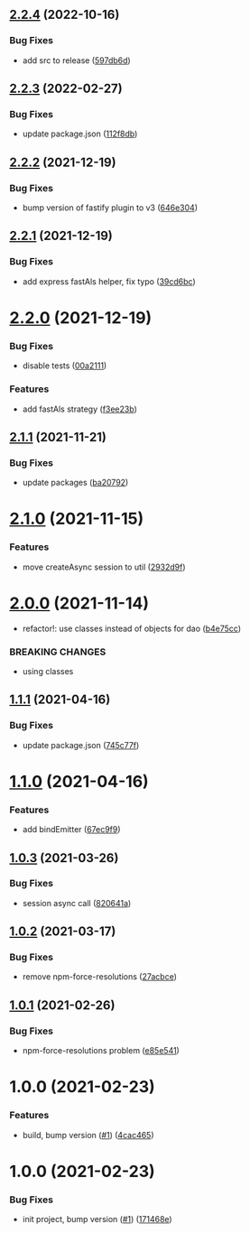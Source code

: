 ## [2.2.4](https://github.com/beecode-rs/msh-node-session/compare/v2.2.3...v2.2.4) (2022-10-16)


### Bug Fixes

* add src to release ([597db6d](https://github.com/beecode-rs/msh-node-session/commit/597db6db0519e8f18375f13311b607cce5b0f63d))

## [2.2.3](https://github.com/beecode-rs/msh-node-session/compare/v2.2.2...v2.2.3) (2022-02-27)


### Bug Fixes

* update package.json ([112f8db](https://github.com/beecode-rs/msh-node-session/commit/112f8dbc11d61aec210e991978f2edd66e948b88))

## [2.2.2](https://github.com/beecode-rs/msh-node-session/compare/v2.2.1...v2.2.2) (2021-12-19)


### Bug Fixes

* bump version of fastify plugin to v3 ([646e304](https://github.com/beecode-rs/msh-node-session/commit/646e3041d1e4e461381850113668cf11be2852bc))

## [2.2.1](https://github.com/beecode-rs/msh-node-session/compare/v2.2.0...v2.2.1) (2021-12-19)


### Bug Fixes

* add express fastAls helper, fix typo ([39cd6bc](https://github.com/beecode-rs/msh-node-session/commit/39cd6bc735b3605322d355d788507d1f18a198ee))

# [2.2.0](https://github.com/beecode-rs/msh-node-session/compare/v2.1.1...v2.2.0) (2021-12-19)


### Bug Fixes

* disable tests ([00a2111](https://github.com/beecode-rs/msh-node-session/commit/00a2111bc050b3a06184c86da91f441984430fae))


### Features

* add fastAls strategy ([f3ee23b](https://github.com/beecode-rs/msh-node-session/commit/f3ee23bf1103d43ae74449157946f65ccb30a35f))

## [2.1.1](https://github.com/beecode-rs/msh-node-session/compare/v2.1.0...v2.1.1) (2021-11-21)


### Bug Fixes

* update packages ([ba20792](https://github.com/beecode-rs/msh-node-session/commit/ba207929c6e5c348d8c38f8458ae22db04e3e1c0))

# [2.1.0](https://github.com/beecode-rs/msh-node-session/compare/v2.0.0...v2.1.0) (2021-11-15)


### Features

* move createAsync session to util ([2932d9f](https://github.com/beecode-rs/msh-node-session/commit/2932d9f7c535eda2b039d5b6e189d8be6c372f4f))

# [2.0.0](https://github.com/beecode-rs/msh-node-session/compare/v1.1.1...v2.0.0) (2021-11-14)


* refactor!: use classes instead of objects for dao ([b4e75cc](https://github.com/beecode-rs/msh-node-session/commit/b4e75cc6e5537380ed666ff569b41c9601c3983c))


### BREAKING CHANGES

* using classes

## [1.1.1](https://github.com/beecode-rs/msh-node-session/compare/v1.1.0...v1.1.1) (2021-04-16)


### Bug Fixes

* update package.json ([745c77f](https://github.com/beecode-rs/msh-node-session/commit/745c77fe8b9a4afb13d77a7f726f746786d4a753))

# [1.1.0](https://github.com/beecode-rs/msh-node-session/compare/v1.0.3...v1.1.0) (2021-04-16)


### Features

* add bindEmitter ([67ec9f9](https://github.com/beecode-rs/msh-node-session/commit/67ec9f944d2bfa16fc8d53bff4807df8e35895f3))

## [1.0.3](https://github.com/beecode-rs/msh-node-session/compare/v1.0.2...v1.0.3) (2021-03-26)


### Bug Fixes

* session async call ([820641a](https://github.com/beecode-rs/msh-node-session/commit/820641a9e5ae24a4c132c16b0470280fe16d3fe5))

## [1.0.2](https://github.com/beecode-rs/msh-node-session/compare/v1.0.1...v1.0.2) (2021-03-17)


### Bug Fixes

* remove npm-force-resolutions ([27acbce](https://github.com/beecode-rs/msh-node-session/commit/27acbce9d2ac4bb403236afb12ef62590baaf328))

## [1.0.1](https://github.com/beecode-rs/msh-node-session/compare/v1.0.0...v1.0.1) (2021-02-26)


### Bug Fixes

* npm-force-resolutions problem ([e85e541](https://github.com/beecode-rs/msh-node-session/commit/e85e54192ded6ec71bfcf98841886ac5fcf76614))

# 1.0.0 (2021-02-23)


### Features

* build, bump version ([#1](https://github.com/beecode-rs/msh-node-session/issues/1)) ([4cac465](https://github.com/beecode-rs/msh-node-session/commit/4cac465556e8ce7fdccf21c240045bcf9d36a3d5))

# 1.0.0 (2021-02-23)


### Bug Fixes

* init project, bump version ([#1](https://github.com/beecode-rs/msh-node-session/issues/1)) ([171468e](https://github.com/beecode-rs/msh-node-session/commit/171468e87ebdde8b687af435b40b34ef0cb003f2))
